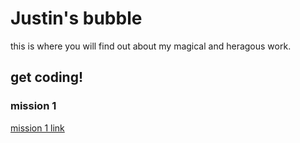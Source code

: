 # Justin's bubble

this is where you will find out about my magical and heragous work.

## get coding!

### mission 1

[mission 1 link](mission1.html)